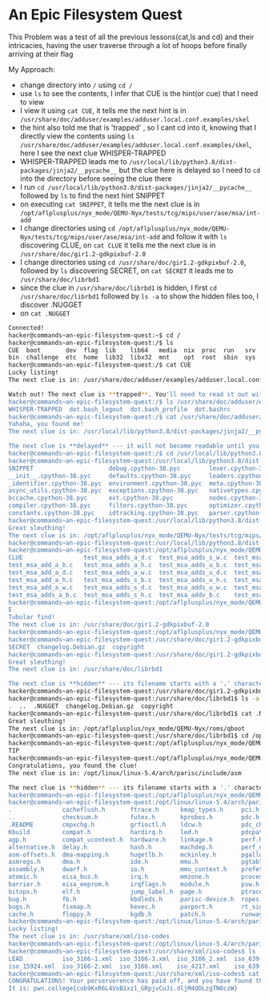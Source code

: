 # An Epic Filesystem Quest

This Problem was a test of all the previous lessons(cat,ls and cd) and their intricacies, having the user traverse through a lot of hoops before finally arriving at their flag

My Approach:
- change directory into `/` using `cd /` 
- use `ls` to see the contents, I infer that CUE is the hint(or cue) that I need to view
- I view it using `cat CUE`, it tells me the next hint is in `/usr/share/doc/adduser/examples/adduser.local.conf.examples/skel`
- the hint also told me that is 'trapped' , so I cant cd into it, knowing that I directly view the contents using `ls /usr/share/doc/adduser/examples/adduser.local.conf.examples/skel`, here I see the next clue WHISPER-TRAPPED
- WHISPER-TRAPPED leads me to `/usr/local/lib/python3.8/dist-packages/jinja2/__pycache__` but the clue here is delayed so I need to `cd` into the directory before seeing the clue there
- I run `cd /usr/local/lib/python3.8/dist-packages/jinja2/__pycache__` followed by `ls` to find the next hint SNIPPET
- on executing `cat SNIPPET`, it tells me the next clue is in `/opt/aflplusplus/nyx_mode/QEMU-Nyx/tests/tcg/mips/user/ase/msa/int-add`
- I change directories using `cd /opt/aflplusplus/nyx_mode/QEMU-Nyx/tests/tcg/mips/user/ase/msa/int-add` and follow it with `ls` discovering CLUE, on `cat CLUE` it tells me the next clue is in `/usr/share/doc/gir1.2-gdkpixbuf-2.0`
- I change directories using `cd /usr/share/doc/gir1.2-gdkpixbuf-2.0`, followed by `ls` discovering SECRET, on `cat SECRET` it leads me to `/usr/share/doc/librbd1`
- since the clue in `/usr/share/doc/librbd1` is hidden, I first `cd /usr/share/doc/librbd1` followed by `ls -a` to show the hidden files too, I discover .NUGGET
- on `cat .NUGGET`




```bash
Connected!
hacker@commands~an-epic-filesystem-quest:~$ cd /
hacker@commands~an-epic-filesystem-quest:/$ ls
CUE  boot       dev  flag  lib    lib64   media  nix  proc  run   srv  tmp  var
bin  challenge  etc  home  lib32  libx32  mnt    opt  root  sbin  sys  usr
hacker@commands~an-epic-filesystem-quest:/$ cat CUE
Lucky listing!
The next clue is in: /usr/share/doc/adduser/examples/adduser.local.conf.examples/skel

Watch out! The next clue is **trapped**. You'll need to read it out without 'cd'ing into the directory; otherwise, the clue will self destruct!
hacker@commands~an-epic-filesystem-quest:/$ ls /usr/share/doc/adduser/examples/adduser.local.conf.examples/skel
WHISPER-TRAPPED  dot.bash_logout  dot.bash_profile  dot.bashrc
hacker@commands~an-epic-filesystem-quest:/$ cat /usr/share/doc/adduser/examples/adduser.local.conf.examples/skel/WHISPER-TRAPPED
Yahaha, you found me!
The next clue is in: /usr/local/lib/python3.8/dist-packages/jinja2/__pycache__

The next clue is **delayed** --- it will not become readable until you enter the directory with 'cd'.
hacker@commands~an-epic-filesystem-quest:/$ cd /usr/local/lib/python3.8/dist-packages/jinja2/__pycache__
hacker@commands~an-epic-filesystem-quest:/usr/local/lib/python3.8/dist-packages/jinja2/__pycache__$ ls
SNIPPET                     debug.cpython-38.pyc        lexer.cpython-38.pyc        runtime.cpython-38.pyc
__init__.cpython-38.pyc     defaults.cpython-38.pyc     loaders.cpython-38.pyc      sandbox.cpython-38.pyc
_identifier.cpython-38.pyc  environment.cpython-38.pyc  meta.cpython-38.pyc         tests.cpython-38.pyc
async_utils.cpython-38.pyc  exceptions.cpython-38.pyc   nativetypes.cpython-38.pyc  utils.cpython-38.pyc
bccache.cpython-38.pyc      ext.cpython-38.pyc          nodes.cpython-38.pyc        visitor.cpython-38.pyc
compiler.cpython-38.pyc     filters.cpython-38.pyc      optimizer.cpython-38.pyc
constants.cpython-38.pyc    idtracking.cpython-38.pyc   parser.cpython-38.pyc
hacker@commands~an-epic-filesystem-quest:/usr/local/lib/python3.8/dist-packages/jinja2/__pycache__$ cat SNIPPET
Great sleuthing!
The next clue is in: /opt/aflplusplus/nyx_mode/QEMU-Nyx/tests/tcg/mips/user/ase/msa/int-add
hacker@commands~an-epic-filesystem-quest:/usr/local/lib/python3.8/dist-packages/jinja2/__pycache__$ cd /opt/aflplusplus/nyx_mode/QEMU-Nyx/tests/tcg/mips/user/ase/msa/int-add
hacker@commands~an-epic-filesystem-quest:/opt/aflplusplus/nyx_mode/QEMU-Nyx/tests/tcg/mips/user/ase/msa/int-add$ ls
CLUE                 test_msa_adds_a_d.c  test_msa_adds_s_w.c  test_msa_addv_d.c    test_msa_hadd_u_d.c
test_msa_add_a_b.c   test_msa_adds_a_h.c  test_msa_adds_u_b.c  test_msa_addv_h.c    test_msa_hadd_u_h.c
test_msa_add_a_d.c   test_msa_adds_a_w.c  test_msa_adds_u_d.c  test_msa_addv_w.c    test_msa_hadd_u_w.c
test_msa_add_a_h.c   test_msa_adds_s_b.c  test_msa_adds_u_h.c  test_msa_hadd_s_d.c
test_msa_add_a_w.c   test_msa_adds_s_d.c  test_msa_adds_u_w.c  test_msa_hadd_s_h.c
test_msa_adds_a_b.c  test_msa_adds_s_h.c  test_msa_addv_b.c    test_msa_hadd_s_w.c
hacker@commands~an-epic-filesystem-quest:/opt/aflplusplus/nyx_mode/QEMU-Nyx/tests/tcg/mips/user/ase/msa/int-add$ cat CLU
E
Tubular find!
The next clue is in: /usr/share/doc/gir1.2-gdkpixbuf-2.0
hacker@commands~an-epic-filesystem-quest:/opt/aflplusplus/nyx_mode/QEMU-Nyx/tests/tcg/mips/user/ase/msa/int-add$ cd /usr/share/doc/gir1.2-gdkpixbuf-2.0
hacker@commands~an-epic-filesystem-quest:/usr/share/doc/gir1.2-gdkpixbuf-2.0$ ls
SECRET  changelog.Debian.gz  copyright
hacker@commands~an-epic-filesystem-quest:/usr/share/doc/gir1.2-gdkpixbuf-2.0$ cat SECRET
Great sleuthing!
The next clue is in: /usr/share/doc/librbd1

The next clue is **hidden** --- its filename starts with a '.' character. You'll need to look for it using special options to 'ls'.
hacker@commands~an-epic-filesystem-quest:/usr/share/doc/gir1.2-gdkpixbuf-2.0$ cd /usr/share/doc/librbd1
hacker@commands~an-epic-filesystem-quest:/usr/share/doc/librbd1$ ls -a
.  ..  .NUGGET  changelog.Debian.gz  copyright
hacker@commands~an-epic-filesystem-quest:/usr/share/doc/librbd1$ cat .NUGGET
Great sleuthing!
The next clue is in: /opt/aflplusplus/nyx_mode/QEMU-Nyx/roms/qboot
hacker@commands~an-epic-filesystem-quest:/usr/share/doc/librbd1$ cd /opt/aflplusplus/nyx_mode/QEMU-Nyx/roms/qboot
hacker@commands~an-epic-filesystem-quest:/opt/aflplusplus/nyx_mode/QEMU-Nyx/roms/qboot$ ls
TIP
hacker@commands~an-epic-filesystem-quest:/opt/aflplusplus/nyx_mode/QEMU-Nyx/roms/qboot$ cat TIP
Congratulations, you found the clue!
The next clue is in: /opt/linux/linux-5.4/arch/parisc/include/asm

The next clue is **hidden** --- its filename starts with a '.' character. You'll need to look for it using special options to 'ls'.
hacker@commands~an-epic-filesystem-quest:/opt/aflplusplus/nyx_mode/QEMU-Nyx/roms/qboot$ cd /opt/linux/linux-5.4/arch/parisc/include/asm
hacker@commands~an-epic-filesystem-quest:/opt/linux/linux-5.4/arch/parisc/include/asm$ ls -a
.              cacheflush.h       ftrace.h      kmap_types.h     pci.h          sections.h        thread_info.h
..             checksum.h         futex.h       kprobes.h        pdc.h          serial.h          timex.h
.README        cmpxchg.h          grfioctl.h    ldcw.h           pdc_chassis.h  shmparam.h        tlb.h
Kbuild         compat.h           hardirq.h     led.h            pdcpat.h       signal.h          tlbflush.h
agp.h          compat_ucontext.h  hardware.h    linkage.h        perf.h         smp.h             topology.h
alternative.h  delay.h            hash.h        machdep.h        perf_event.h   socket.h          traps.h
asm-offsets.h  dma-mapping.h      hugetlb.h     mckinley.h       pgalloc.h      sparsemem.h       uaccess.h
asmregs.h      dma.h              ide.h         mmu.h            pgtable.h      special_insns.h   ucontext.h
assembly.h     dwarf.h            io.h          mmu_context.h    prefetch.h     spinlock.h        unaligned.h
atomic.h       eisa_bus.h         irq.h         mmzone.h         processor.h    spinlock_types.h  unistd.h
barrier.h      eisa_eeprom.h      irqflags.h    module.h         psw.h          string.h          unwind.h
bitops.h       elf.h              jump_label.h  page.h           ptrace.h       superio.h
bug.h          fb.h               kbdleds.h     parisc-device.h  ropes.h        switch_to.h
bugs.h         fixmap.h           kexec.h       parport.h        rt_sigframe.h  syscall.h
cache.h        floppy.h           kgdb.h        patch.h          runway.h       termios.h
hacker@commands~an-epic-filesystem-quest:/opt/linux/linux-5.4/arch/parisc/include/asm$ cat .README
Lucky listing!
The next clue is in: /usr/share/xml/iso-codes
hacker@commands~an-epic-filesystem-quest:/opt/linux/linux-5.4/arch/parisc/include/asm$ cd  /usr/share/xml/iso-codes
hacker@commands~an-epic-filesystem-quest:/usr/share/xml/iso-codes$ ls
LEAD           iso_3166-1.xml  iso_3166-3.xml  iso_3166_2.xml  iso_639-2.xml  iso_639-5.xml  iso_639_3.xml
iso_15924.xml  iso_3166-2.xml  iso_3166.xml    iso_4217.xml    iso_639-3.xml  iso_639.xml    iso_639_5.xml
hacker@commands~an-epic-filesystem-quest:/usr/share/xml/iso-codes$ cat LEAD
CONGRATULATIONS! Your perserverence has paid off, and you have found the flag!
It is: pwn.college{cob9KxR6L4VoB1xz1_GRpjvCuJi.dljM4QDLzgTN0czW}
```
